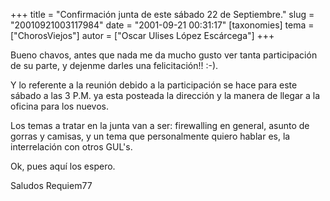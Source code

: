 +++
title = "Confirmación junta de este sábado 22 de Septiembre."
slug = "20010921003117984"
date = "2001-09-21 00:31:17"
[taxonomies]
tema = ["ChorosViejos"]
autor = ["Oscar Ulises López Escárcega"]
+++

Bueno chavos, antes que nada me da mucho gusto ver tanta participación
de su parte, y dejenme darles una felicitación!! :-).

Y lo referente a la reunión debido a la participación se hace para este
sábado a las 3 P.M. ya esta posteada la dirección y la manera de llegar
a la oficina para los nuevos.

Los temas a tratar en la junta van a ser: firewalling en general, asunto
de gorras y camisas, y un tema que personalmente quiero hablar es, la
interrelación con otros GUL's.

Ok, pues aquí los espero.

Saludos Requiem77

